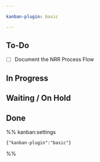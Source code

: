 ```yaml
---

kanban-plugin: basic

---
```


## To-Do

- [ ] Document the NRR Process Flow


## In Progress



## Waiting / On Hold



## Done





%% kanban:settings
```
{"kanban-plugin":"basic"}
```
%%